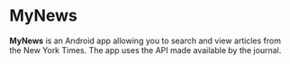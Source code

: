# MyNews

**MyNews** is an Android app allowing you to search and view articles from the New York Times. The app uses the API made available by the journal.
